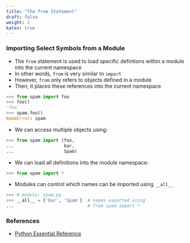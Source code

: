 ```yaml
---
title: "The from Statement"
draft: false
weight: 2
katex: true
---
```


### Importing Select Symbols from a Module
- The `from` statement is used to load specific defintions within a module into the current namespace
- In other words, `from` is very similar to `import`
- However, `from` only refers to objects defined in a module
- Then, it places these references into the current namespace

```python
>>> from spam import foo
>>> foo()
'foo'
>>> spam.foo()
NameError: spam
```

- We can access multiple objects using:

```python
>>> from spam import (foo,
...                   bar,
...                   Spam)
```

- We can load all definitions into the module namespace:

```python
>>> from spam import *
```

- Modules can control which names can be imported using `__all__`

```python
>>> # module: spam.py
>>> __all__ = ['bar', 'Spam']  # names exported using
...                            # from spam import *
```

### References
- [Python Essential Reference](http://index-of.co.uk/Python/Python%20Essential%20Reference,%20Fourth%20Edition.pdf)
